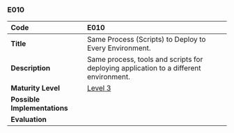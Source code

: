 ### E010

| **Code**           | **E010** |
| :--                | :--      |
| **Title**          | Same Process (Scripts) to Deploy to Every Environment. |
| **Description**    | Same process, tools and scripts for deploying application to a different environment. |
| **Maturity Level** | [Level 3](/levels#level-3) |
| **Possible Implementations** | |
| **Evaluation**     | |
